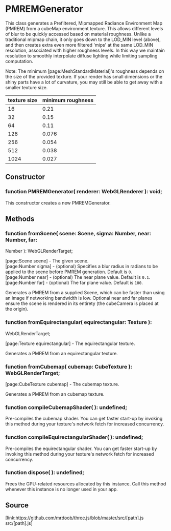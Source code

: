 # PMREMGenerator

This class generates a Prefiltered, Mipmapped Radiance Environment Map (PMREM)
from a cubeMap environment texture. This allows different levels of blur to be
quickly accessed based on material roughness. Unlike a traditional mipmap
chain, it only goes down to the LOD_MIN level (above), and then creates extra
even more filtered 'mips' at the same LOD_MIN resolution, associated with
higher roughness levels. In this way we maintain resolution to smoothly
interpolate diffuse lighting while limiting sampling computation.  
  
Note: The minimum [page:MeshStandardMaterial]'s roughness depends on the size
of the provided texture. If your render has small dimensions or the shiny
parts have a lot of curvature, you may still be able to get away with a
smaller texture size.

texture size| minimum roughness  
---|---  
16| 0.21  
32| 0.15  
64| 0.11  
128| 0.076  
256| 0.054  
512| 0.038  
1024| 0.027  
  
## Constructor

###  function PMREMGenerator( renderer: WebGLRenderer ): void;

This constructor creates a new PMREMGenerator.

## Methods

###  function fromScene( scene: Scene, sigma: Number, near: Number, far:
Number ): WebGLRenderTarget;

[page:Scene scene] - The given scene.  
[page:Number sigma] - (optional) Specifies a blur radius in radians to be
applied to the scene before PMREM generation. Default is `0`.  
[page:Number near] - (optional) The near plane value. Default is `0.1`.  
[page:Number far] - (optional) The far plane value. Default is `100`.  
  
Generates a PMREM from a supplied Scene, which can be faster than using an
image if networking bandwidth is low. Optional near and far planes ensure the
scene is rendered in its entirety (the cubeCamera is placed at the origin).

###  function fromEquirectangular( equirectangular: Texture ):
WebGLRenderTarget;

[page:Texture equirectangular] - The equirectangular texture.  
  
Generates a PMREM from an equirectangular texture.

###  function fromCubemap( cubemap: CubeTexture ): WebGLRenderTarget;

[page:CubeTexture cubemap] - The cubemap texture.  
  
Generates a PMREM from an cubemap texture.

###  function compileCubemapShader( ): undefined;

Pre-compiles the cubemap shader. You can get faster start-up by invoking this
method during your texture's network fetch for increased concurrency.

###  function compileEquirectangularShader( ): undefined;

Pre-compiles the equirectangular shader. You can get faster start-up by
invoking this method during your texture's network fetch for increased
concurrency.

###  function dispose( ): undefined;

Frees the GPU-related resources allocated by this instance. Call this method
whenever this instance is no longer used in your app.

## Source

[link:https://github.com/mrdoob/three.js/blob/master/src/[path].js
src/[path].js]

